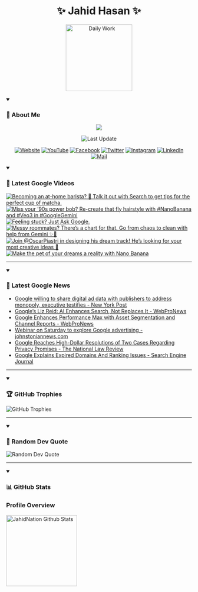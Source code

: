<h1 align="center">✨ Jahid Hasan ✨</h1>
<p align="center">
  <img alt="Daily Work" height="180px" src="https://i.imgur.com/uhZdH9C.gif" />
</p>
<details open>
 <summary><h3>🌟 About Me</h3></summary>
<p align="center">
  <img src="https://readme-typing-svg.demolab.com/?lines=Even+if+I+fail,;I+have+to+finish,;What+I+started.;&font=Fira%20Code&center=true&width=500&height=50&color=00FF7F&vCenter=true&pause=1000&size=24" />
</p>

<p align="center">
  <img alt="Last Update" title="Last Update" src="https://img.shields.io/github/last-commit/jahidnation/jahidnation?logo=github&label=LAST+UPDATE&color=blueviolet&style=flat-square"/>
</p>

<p align="center">
  <a href="https://jahid.eu.org">
    <img alt="Website" title="Website" src="https://img.shields.io/badge/Website-000000?logo=Google-Chrome&logoColor=white&style=for-the-badge"/></a>
  <a href="https://youtube.com/@jahidnation">
    <img alt="YouTube" title="YouTube Channel" src="https://img.shields.io/badge/YouTube-FF0000?logo=YouTube&logoColor=white&style=for-the-badge"/></a>
  <a href="https://facebook.com/jahidnation">
    <img alt="Facebook" title="Facebook Page" src="https://img.shields.io/badge/Facebook-4267B2?logo=Facebook&logoColor=white&style=for-the-badge"/></a>
  <a href="https://twitter.com/jahidnation">
    <img alt="Twitter" title="Twitter Profile" src="https://img.shields.io/badge/X-000000?logo=x&logoColor=white&style=for-the-badge"/></a>
  <a href="https://instagram.com/jahidnation">
    <img alt="Instagram" title="Instagram Profile" src="https://img.shields.io/badge/Instagram-E4405F?logo=Instagram&logoColor=white&style=for-the-badge"/></a>
  <a href="https://linkedin.com/in/jahidnation">
    <img alt="LinkedIn" title="LinkedIn Profile" src="https://img.shields.io/badge/LinkedIn-0A66C2?logo=LinkedIn&logoColor=white&style=for-the-badge"/></a>
  <a href="https://mail.google.com/?hl=en&tf=cm&fs=1&to=mail@jahid.eu.org">
    <img alt="Mail" title="Mail Me" src="https://img.shields.io/badge/Email-D14836?logo=Gmail&logoColor=white&style=for-the-badge"/></a>
</p>

</details>

<details open>
 <summary><h3>🎥 Latest Google Videos</h3></summary>

<!-- BEGIN VID -->
<a href="https://www.youtube.com/shorts/evK7zdcAnWg">
  <picture>
    <source media="(prefers-color-scheme: dark)" srcset="https://ytcards.demolab.com/?id=evK7zdcAnWg&title=Becoming+an+at-home+barista%3F++%F0%9F%8D%B5+Talk+it+out+with+Search+to+get+tips+for+the+perfect+cup+of+matcha.&lang=en&timestamp=1759265220&background_color=%230d1117&title_color=%23ffffff&stats_color=%23dedede&max_title_lines=1&width=250&border_radius=5&duration=66">
    <img src="https://ytcards.demolab.com/?id=evK7zdcAnWg&title=Becoming+an+at-home+barista%3F++%F0%9F%8D%B5+Talk+it+out+with+Search+to+get+tips+for+the+perfect+cup+of+matcha.&lang=en&timestamp=1759265220&background_color=%23ffffff&title_color=%2324292f&stats_color=%2357606a&max_title_lines=1&width=250&border_radius=5&duration=66" alt="Becoming an at-home barista?  🍵 Talk it out with Search to get tips for the perfect cup of matcha." title="Becoming an at-home barista?  🍵 Talk it out with Search to get tips for the perfect cup of matcha.">
  </picture>
</a>
<a href="https://www.youtube.com/shorts/gp62PJ07mZM">
  <picture>
    <source media="(prefers-color-scheme: dark)" srcset="https://ytcards.demolab.com/?id=gp62PJ07mZM&title=Miss+your+%E2%80%9990s+power+bob%3F+Re-create+that+fly+hairstyle+with+%23NanoBanana+and+%23Veo3+in+%23GoogleGemini&lang=en&timestamp=1759251561&background_color=%230d1117&title_color=%23ffffff&stats_color=%23dedede&max_title_lines=1&width=250&border_radius=5&duration=26">
    <img src="https://ytcards.demolab.com/?id=gp62PJ07mZM&title=Miss+your+%E2%80%9990s+power+bob%3F+Re-create+that+fly+hairstyle+with+%23NanoBanana+and+%23Veo3+in+%23GoogleGemini&lang=en&timestamp=1759251561&background_color=%23ffffff&title_color=%2324292f&stats_color=%2357606a&max_title_lines=1&width=250&border_radius=5&duration=26" alt="Miss your ’90s power bob? Re-create that fly hairstyle with #NanoBanana and #Veo3 in #GoogleGemini" title="Miss your ’90s power bob? Re-create that fly hairstyle with #NanoBanana and #Veo3 in #GoogleGemini">
  </picture>
</a>
<a href="https://www.youtube.com/watch?v=spVzmy_LR2c">
  <picture>
    <source media="(prefers-color-scheme: dark)" srcset="https://ytcards.demolab.com/?id=spVzmy_LR2c&title=Feeling+stuck%3F+Just+Ask+Google.&lang=en&timestamp=1759169172&background_color=%230d1117&title_color=%23ffffff&stats_color=%23dedede&max_title_lines=1&width=250&border_radius=5&duration=16">
    <img src="https://ytcards.demolab.com/?id=spVzmy_LR2c&title=Feeling+stuck%3F+Just+Ask+Google.&lang=en&timestamp=1759169172&background_color=%23ffffff&title_color=%2324292f&stats_color=%2357606a&max_title_lines=1&width=250&border_radius=5&duration=16" alt="Feeling stuck? Just Ask Google." title="Feeling stuck? Just Ask Google.">
  </picture>
</a>
<a href="https://www.youtube.com/shorts/N_Bd3Fx66bA">
  <picture>
    <source media="(prefers-color-scheme: dark)" srcset="https://ytcards.demolab.com/?id=N_Bd3Fx66bA&title=Messy+roommates%3F+There%E2%80%99s+a+chart+for+that.+Go+from+chaos+to+clean+with+help+from+Gemini+%E2%9C%A8%F0%9F%A7%BA&lang=en&timestamp=1759162653&background_color=%230d1117&title_color=%23ffffff&stats_color=%23dedede&max_title_lines=1&width=250&border_radius=5&duration=20">
    <img src="https://ytcards.demolab.com/?id=N_Bd3Fx66bA&title=Messy+roommates%3F+There%E2%80%99s+a+chart+for+that.+Go+from+chaos+to+clean+with+help+from+Gemini+%E2%9C%A8%F0%9F%A7%BA&lang=en&timestamp=1759162653&background_color=%23ffffff&title_color=%2324292f&stats_color=%2357606a&max_title_lines=1&width=250&border_radius=5&duration=20" alt="Messy roommates? There’s a chart for that. Go from chaos to clean with help from Gemini ✨🧺" title="Messy roommates? There’s a chart for that. Go from chaos to clean with help from Gemini ✨🧺">
  </picture>
</a>
<a href="https://www.youtube.com/shorts/KL_yUVKmjgY">
  <picture>
    <source media="(prefers-color-scheme: dark)" srcset="https://ytcards.demolab.com/?id=KL_yUVKmjgY&title=Join+%40OscarPiastri+in+designing+his+dream+track%21+He%E2%80%99s+looking+for+your+most+creative+ideas+%F0%9F%91%80&lang=en&timestamp=1758921996&background_color=%230d1117&title_color=%23ffffff&stats_color=%23dedede&max_title_lines=1&width=250&border_radius=5&duration=20">
    <img src="https://ytcards.demolab.com/?id=KL_yUVKmjgY&title=Join+%40OscarPiastri+in+designing+his+dream+track%21+He%E2%80%99s+looking+for+your+most+creative+ideas+%F0%9F%91%80&lang=en&timestamp=1758921996&background_color=%23ffffff&title_color=%2324292f&stats_color=%2357606a&max_title_lines=1&width=250&border_radius=5&duration=20" alt="Join @OscarPiastri in designing his dream track! He’s looking for your most creative ideas 👀" title="Join @OscarPiastri in designing his dream track! He’s looking for your most creative ideas 👀">
  </picture>
</a>
<a href="https://www.youtube.com/watch?v=IcICF_YF_tI">
  <picture>
    <source media="(prefers-color-scheme: dark)" srcset="https://ytcards.demolab.com/?id=IcICF_YF_tI&title=Make+the+pet+of+your+dreams+a+reality+with+Nano+Banana&lang=en&timestamp=1758916004&background_color=%230d1117&title_color=%23ffffff&stats_color=%23dedede&max_title_lines=1&width=250&border_radius=5&duration=13">
    <img src="https://ytcards.demolab.com/?id=IcICF_YF_tI&title=Make+the+pet+of+your+dreams+a+reality+with+Nano+Banana&lang=en&timestamp=1758916004&background_color=%23ffffff&title_color=%2324292f&stats_color=%2357606a&max_title_lines=1&width=250&border_radius=5&duration=13" alt="Make the pet of your dreams a reality with Nano Banana" title="Make the pet of your dreams a reality with Nano Banana">
  </picture>
</a>
<!-- END VID -->

---

</details>

<details open>
 <summary><h3>📝 Latest Google News</h3></summary>

<!-- BLOG-POST-LIST:START -->
- [Google willing to share digital ad data with publishers to address monopoly, executive testifies - New York Post](https://news.google.com/rss/articles/CBMi0AFBVV95cUxNWHJ3cUdkUWlBeEZwbXNjaThaVWdQQTUwSDE0TkI3QW1CbmNBNmFQMHFLQVZiNlQyYzVLdkNBQVBERU9wZzBCaXBTRVdaZERRQkNoWEJhZjV4RnZLcXhrRlZzc2I5XzdTQmo1N3dGZ3VQTVA2dFFxX3NRaFZaZnVsbkR6Ykk3LU5WaDY5MUczTk1yTlgyNmdDRlFJVk54Nzlfa0NGTW5sbm9wcGhGcE9JQXB2RnA5dzNMYVhCc01PUkJlb052RlE0Umx2anU1WDdQ?oc=5)
- [Google’s Liz Reid: AI Enhances Search, Not Replaces It - WebProNews](https://news.google.com/rss/articles/CBMihgFBVV95cUxPV0dLeGhMUnZSVGp3VlhmaU5IYmN5Q0Q4Z1g2U1F5U3NmMkd1eE1VSmZGNUJXTjV0empvWjAybTFoYUk1Mjc4NXVnblYwZFhLZHNJS2w5VEFyTlRFa1QtS2Q3al92VXdUc01CTHFmUHNnWXMxYjVINHpUNG5LcTIyQ2pWRzN3Zw?oc=5)
- [Google Enhances Performance Max with Asset Segmentation and Channel Reports - WebProNews](https://news.google.com/rss/articles/CBMipgFBVV95cUxPMG1NdlEtX1U5U0lOTk5QeFdTazNpQU9pR1hySFRJMnZGdnNySld6d0xKSExiOGt5S3V5ODA4WmFFMjRuNHNab0ZlR0VVdzk3eWRxcDJBOE9ka1hCYXV4WFZGTHg1czBabV9FeXBqcU1qVmE1N2FaNGpSTGkwVHR2cmlyMGVoMnptTzM4WC1WbXJ4ZS1sWHJ6R1NLWDFBY3ZXeWhtOWV3?oc=5)
- [Webinar on Saturday to explore Google advertising - johnstoniannews.com](https://news.google.com/rss/articles/CBMimwFBVV95cUxNTE5zQ19rRVA1SU5tNTZ2LW1LZkZfSmowUDVtSXMwVkdXTklQQXNoVFdNMmp6Y00yMzBueFVoV0tvYmxoYlhNUlIyakZhbDBNeUhKemZUNHQ0ZTgwYmJzVFo1REVRNnZWa1YxYUNGTVVqN0JrNnNXeXJnRDlpOE1XWTdjcWZJNWhPeGIzTFZjdkJkaUlTbEY5bzZZRQ?oc=5)
- [Google Reaches High-Dollar Resolutions of Two Cases Regarding Privacy Promises - The National Law Review](https://news.google.com/rss/articles/CBMirAFBVV95cUxONVRLRGNHRVoxLVZ4S2hqaVdhbGlGSlBadHBOZURFQm83LVlBaFRmRTRRMjBWLWNiT3pIWm1vUndoVkN5MlFSSEx1TFJPS05Dcy1ER0dXY3FYZzlUN1lMUllOd091N0kwTWpfenVhLXFOb21CNzEteG5xMlRYTEVVVkV0UjFxQmtPNExoWlR3Rmd3NmtrSDFUZ0JuckktMEh5T0c4LXY1ZUZpZEIx0gGyAUFVX3lxTE1uWFdKdWdCNEdmTjgxRDZZMHM1d2VDUjdJMnZqaG5MREp4RXdkWVhtdE8tUGN4U1ZDQTZtNmNENndiVnA5OUxlZDFOcnV3ajRBLUV1TVQxeTZuRWFYNmhDN3IzNzBSaWpGQVRGU1dPdFoySlVUMjYtbHJnMGRLY1k1UXgwVUhob0VSS1RvNS10WjZOR0hRbkZkTGpKMDBDcGdzVTE4WU9hNGxCTzZaUWZkX0E?oc=5)
- [Google Explains Expired Domains And Ranking Issues - Search Engine Journal](https://news.google.com/rss/articles/CBMimgFBVV95cUxQd3RwMUV2VnJ2aTBMWGtjTXVlcHgyNFBBWHVmMUNzZ1NGS29rYWluMHlDaW01NW5XXzZWaE12RWJWcEF4YTl1bU1WV0lJdGVjRUNMcWhaX2RlVGhhbExpNFZ5UXQtS2RzVTBHREEyQXhkd05CVmo3TldIdzlhU080cEhnbFNrdlBBbmM0aFBJLW9EUDRGQVIyU1B3?oc=5)
<!-- BLOG-POST-LIST:END -->

---

</details>

<details open>
 <summary><h3>🏆 GitHub Trophies</h3></summary>

<img alt="GitHub Trophies" title="GitHub Trophies" src="https://github-profile-trophy.vercel.app/?username=jahidnation&column=8&theme=gruvbox&no-frame=true"/>

---

</details>

<details open>
 <summary><h3>💬 Random Dev Quote</h3></summary>

<img alt="Random Dev Quote" title="Random Dev Quote" src="https://quotes-github-readme.vercel.app/api?type=horizontal&theme=radical"/>

---

</details>

<details open> 
  <summary><h3>📊 GitHub Stats</h3></summary>

  <h3>Profile Overview</h3>
  <p>
  <img alt="JahidNation Github Stats" src="https://denvercoder1-github-readme-stats.vercel.app/api/?username=jahidnation&show_icons=true&include_all_commits=true&count_private=true&theme=react&hide_border=true&bg_color=1F222E&title_color=F85D7F&icon_color=F8D866" height="192px"/>
  </p>



